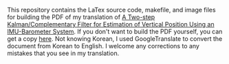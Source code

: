 This repository contains the LaTex source code, makefile, and image files for building the PDF of my translation of 
[A Two-step Kalman/Complementary Filter for Estimation of Vertical Position Using an IMU-Barometer System](http://www.koreascience.or.kr/article/ArticleFullRecord.jsp?cn=HSSHBT_2016_v25n3_202).  If you don't want to build the PDF
yourself, you can get a copy
[here](https://home.wlu.edu/~levys/TwoStepFilter.pdf).  Not knowing Korean, I
used GoogleTranslate to convert the document from Korean to English.  I welcome any corrections to any mistakes that
you see in my translation.

